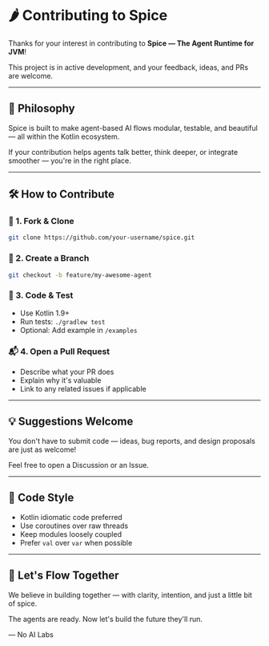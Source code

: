 # 🌶️ Contributing to Spice

Thanks for your interest in contributing to **Spice — The Agent Runtime for JVM**!

This project is in active development, and your feedback, ideas, and PRs are welcome.

---

## 🧠 Philosophy

Spice is built to make agent-based AI flows modular, testable, and beautiful — all within the Kotlin ecosystem.

If your contribution helps agents talk better, think deeper, or integrate smoother — you're in the right place.

---

## 🛠️ How to Contribute

### 🧪 1. Fork & Clone

```bash
git clone https://github.com/your-username/spice.git
```

### 🌱 2. Create a Branch
```bash
git checkout -b feature/my-awesome-agent
```

### 🧪 3. Code & Test
- Use Kotlin 1.9+
- Run tests: `./gradlew test`
- Optional: Add example in `/examples`

### 📬 4. Open a Pull Request
- Describe what your PR does
- Explain why it's valuable
- Link to any related issues if applicable

---

## 💡 Suggestions Welcome

You don't have to submit code — ideas, bug reports, and design proposals are just as welcome!

Feel free to open a Discussion or an Issue.

---

## 🔖 Code Style
- Kotlin idiomatic code preferred
- Use coroutines over raw threads
- Keep modules loosely coupled
- Prefer `val` over `var` when possible

---

## 🧂 Let's Flow Together

We believe in building together — with clarity, intention, and just a little bit of spice.

The agents are ready.
Now let's build the future they'll run.

—
No AI Labs 